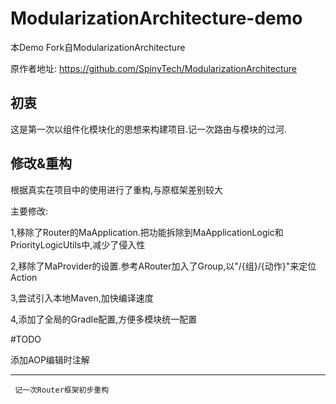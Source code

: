 # ModularizationArchitecture-demo

本Demo Fork自ModularizationArchitecture

原作者地址: https://github.com/SpinyTech/ModularizationArchitecture

## 初衷

这是第一次以组件化模块化的思想来构建项目.记一次路由与模块的过河.

## 修改&重构

根据真实在项目中的使用进行了重构,与原框架差别较大

主要修改:

1,移除了Router的MaApplication.把功能拆除到MaApplicationLogic和PriorityLogicUtils中,减少了侵入性

2,移除了MaProvider的设置.参考ARouter加入了Group,以"/{组}/{动作}"来定位Action

3,尝试引入本地Maven,加快编译速度

4,添加了全局的Gradle配置,方便多模块统一配置

#TODO

添加AOP编辑时注解



---
```
 记一次Router框架初步重构
```